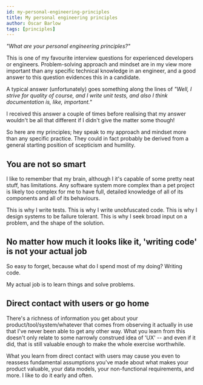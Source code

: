 ```yaml
---
id: my-personal-engineering-principles
title: My personal engineering principles
author: Oscar Barlow
tags: [principles]
---
```


_"What are your personal engineering principles?"_

This is one of my favourite interview questions for experienced developers or engineers. Problem-solving approach and mindset are in my view more important than any specific technical knowledge in an engineer, and a good answer to this question evidences this in a candidate.

<!-- truncate -->

A typical answer (unfortunately) goes something along the lines of _"Well, I strive for quality of course, and I write unit tests, and also I think documentation is, like, important."_

I received this answer a couple of times before realising that my answer wouldn't be all that different if I didn't give the matter some though! 

So here are my principles; hey speak to my approach and mindset more than any specific practice. They could in fact probably be derived from a general starting position of scepticism and humility.

## You are not so smart
I like to remember that my brain, although I it's capable of some pretty neat stuff, has limitations. Any software system more complex than a pet project is likely too complex for me to have full, detailed knowledge of all of its components and all of its behaviours.

This is why I write tests. This is why I write unobfuscated code. This is why I design systems to be failure tolerant. This is why I seek broad input on a problem, and the shape of the solution.

## No matter how much it looks like it, 'writing code' is not your actual job
So easy to forget, because what do I spend most of my doing? Writing code.

My actual job is to learn things and solve problems.

## Direct contact with users or go home
There's a richness of information you get about your product/tool/system/whatever that comes from observing it actually in use that I've never been able to get any other way. What you learn from this doesn't only relate to some narrowly construed idea of 'UX' -- and even if it did, that is still valuable enough to make the whole exercise worthwhile.

What you learn from direct contact with users may cause you even to reassess fundamental assumptions you've made about what makes your product valuable, your data models, your non-functional requirements, and more. I like to do it early and often. 